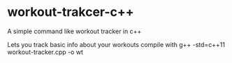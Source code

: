 # workout-trakcer-c++
A simple command like workout tracker in c++

Lets you track basic info about your workouts 
compile with g++ -std=c++11  workout-tracker.cpp -o wt
